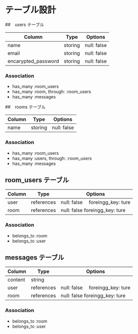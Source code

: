 # テーブル設計

##　users テーブル

| Column               | Type    | Options      |
| -------------------  | ------- |-----------   |
| name                 | storing | null: false  |
| email                | storing | null: false  |
| encarypted_password  | storing | null: false  |

### Association

- has_many  :room_users
- has_many  :room, through: :room_users
- has_many  :messages

##　rooms テーブル

| Column               | Type    | Options      |
| -------------------  | ------- |-----------   |
| name                 | storing | null: false  |

### Association

- has_many  :room_users
- has_many  :users, through: :room_users
- has_many  :messages

## room_users テーブル

| Column              | Type       | Options                          |
| ------------------- | -------    |-----------                       |
| user                | references | null: false 　foreingg_key: ture |
| room                | references | null: false   foreingg_key: ture |

### Association

- belongs_to :room
- belongs_to :user

## messages テーブル

| Column              | Type       | Options                          |
| ------------------- | -------    |-----------                       |
| content             | string     |                                  |
| user                | references | null: false 　foreingg_key: ture |
| room                | references | null: false   foreingg_key: ture |

### Association

- belongs_to :room
- belongs_to :user
